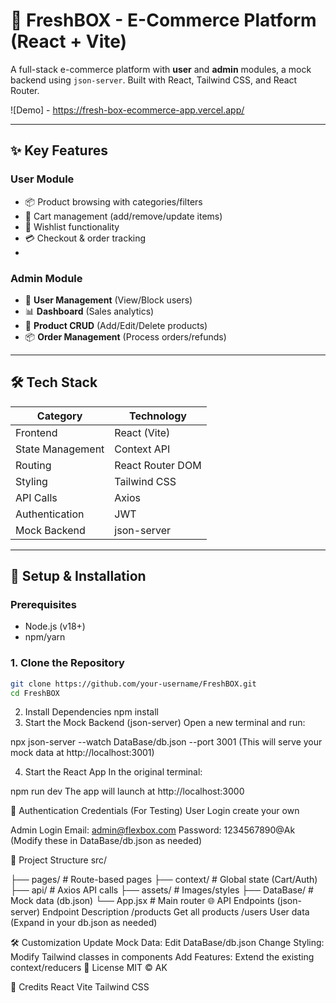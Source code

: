 

# 🛒 FreshBOX - E-Commerce Platform (React + Vite)

A full-stack e-commerce platform with **user** and **admin** modules, a mock backend using `json-server`. Built with React, Tailwind CSS, and React Router.

![Demo] -  https://fresh-box-ecommerce-app.vercel.app/

---

## ✨ Key Features

### **User Module**

- 📦 Product browsing with categories/filters
- 🛒 Cart management (add/remove/update items)
- 📌 Wishlist functionality
- 💳 Checkout & order tracking
-

### **Admin Module**

- 👥 **User Management** (View/Block users)
- 📊 **Dashboard** (Sales analytics)
- 🧺 **Product CRUD** (Add/Edit/Delete products)
- 📦 **Order Management** (Process orders/refunds)

---

## 🛠️ Tech Stack

| Category         | Technology       |
| ---------------- | ---------------- |
| Frontend         | React (Vite)     |
| State Management | Context API      |
| Routing          | React Router DOM |
| Styling          | Tailwind CSS     |
| API Calls        | Axios            |
| Authentication   | JWT              |
| Mock Backend     | json-server      |

---

## 🚀 Setup & Installation

### **Prerequisites**

- Node.js (v18+)
- npm/yarn

### **1. Clone the Repository**

```bash
git clone https://github.com/your-username/FreshBOX.git
cd FreshBOX
```
2. Install Dependencies
npm install
3. Start the Mock Backend (json-server)
Open a new terminal and run:

npx json-server --watch DataBase/db.json --port 3001
(This will serve your mock data at http://localhost:3001)

4. Start the React App
In the original terminal:

npm run dev
The app will launch at http://localhost:3000

🔐 Authentication Credentials (For Testing)
User Login
create your own

Admin Login
Email: admin@flexbox.com
Password: 1234567890@Ak
(Modify these in DataBase/db.json as needed)

📂 Project Structure
src/

├── pages/          # Route-based pages
├── context/        # Global state (Cart/Auth)
├── api/            # Axios API calls
├── assets/         # Images/styles
├── DataBase/       # Mock data (db.json)
└── App.jsx         # Main router
🌐 API Endpoints (json-server)
Endpoint	Description
/products	Get all products
/users	User data
(Expand in your db.json as needed)

🛠️ Customization
Update Mock Data: Edit DataBase/db.json
Change Styling: Modify Tailwind classes in components
Add Features: Extend the existing context/reducers
📜 License
MIT © AK

🙏 Credits
React
Vite
Tailwind CSS